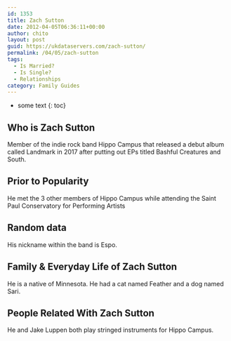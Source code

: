 ```yaml
---
id: 1353
title: Zach Sutton
date: 2012-04-05T06:36:11+00:00
author: chito
layout: post
guid: https://ukdataservers.com/zach-sutton/
permalink: /04/05/zach-sutton
tags:
  - Is Married?
  - Is Single?
  - Relationships
category: Family Guides
---
```


* some text
{: toc}
          
          
## Who is  Zach Sutton
                  
                  
                  
Member of the indie rock band Hippo Campus that released a debut album called Landmark in 2017 after putting out EPs titled Bashful Creatures and South.
                  
                
                
                
## Prior to Popularity 
                  
                  
                  
He met the 3 other members of Hippo Campus while attending the Saint Paul Conservatory for Performing Artists
                  
                
                
                
## Random data 
                  
                  
                  
His nickname within the band is Espo.
                  
                
                
                
## Family & Everyday Life of Zach Sutton
                  
                  
                  
He is a native of Minnesota. He had a cat named Feather and a dog named Sari.
                  
                
                
                
## People Related With  Zach Sutton
                  
                  
                  
He and Jake Luppen both play stringed instruments for Hippo Campus.
                  
                
              
            
          
          
          
    
    
  
